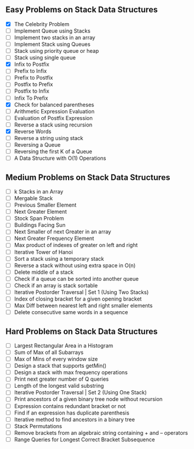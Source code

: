 ## Easy Problems on Stack Data Structures

- [x] The Celebrity Problem
- [ ] Implement Queue using Stacks
- [ ] Implement two stacks in an array
- [ ] Implement Stack using Queues
- [ ] Stack using priority queue or heap
- [ ] Stack using single queue
- [x] Infix to Postfix
- [ ] Prefix to Infix
- [ ] Prefix to Postfix
- [ ] Postfix to Prefix
- [ ] Postfix to Infix
- [ ] Infix To Prefix
- [x] Check for balanced parentheses
- [ ] Arithmetic Expression Evaluation
- [ ] Evaluation of Postfix Expression
- [ ] Reverse a stack using recursion
- [x] Reverse Words
- [ ] Reverse a string using stack
- [ ] Reversing a Queue
- [ ] Reversing the first K of a Queue
- [ ] A Data Structure with O(1) Operations

## Medium Problems on Stack Data Structures

- [ ] k Stacks in an Array
- [ ] Mergable Stack
- [ ] Previous Smaller Element
- [ ] Next Greater Element
- [ ] Stock Span Problem
- [ ] Buildings Facing Sun
- [ ] Next Smaller of next Greater in an array
- [ ] Next Greater Frequency Element
- [ ] Max product of indexes of greater on left and right
- [ ] Iterative Tower of Hanoi
- [ ] Sort a stack using a temporary stack
- [ ] Reverse a stack without using extra space in O(n)
- [ ] Delete middle of a stack
- [ ] Check if a queue can be sorted into another queue
- [ ] Check if an array is stack sortable
- [ ] Iterative Postorder Traversal | Set 1 (Using Two Stacks)
- [ ] Index of closing bracket for a given opening bracket
- [ ] Max Diff between nearest left and right smaller elements
- [ ] Delete consecutive same words in a sequence

## Hard Problems on Stack Data Structures

- [ ] Largest Rectangular Area in a Histogram
- [ ] Sum of Max of all Subarrays
- [ ] Max of Mins of every window size
- [ ] Design a stack that supports getMin()
- [ ] Design a stack with max frequency operations
- [ ] Print next greater number of Q queries
- [ ] Length of the longest valid substring
- [ ] Iterative Postorder Traversal | Set 2 (Using One Stack)
- [ ] Print ancestors of a given binary tree node without recursion
- [ ] Expression contains redundant bracket or not
- [ ] Find if an expression has duplicate parenthesis
- [ ] Iterative method to find ancestors in a binary tree
- [ ] Stack Permutations
- [ ] Remove brackets from an algebraic string containing + and – operators
- [ ] Range Queries for Longest Correct Bracket Subsequence
